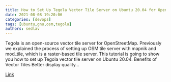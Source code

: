 ```yaml
---
title: How to Set Up Tegola Vector Tile Server on Ubuntu 20.04 for OpenStreetMap
date: 2021-08-08 19:20:06
categories: [devops]
tags: [ubuntu,gnu,osm,tegola]
authors: sedlav
---
```


Tegola is an open-source vector tile server for OpenStreetMap. Previously we explained the process of setting up OSM tile server with mapnik and mod\_tile, which is a raster-based tile server. This tutorial is going to show you how to set up Tegola vector tile server on Ubuntu 20.04. Benefits of Vector Tiles Better display quality…

[Link](https://www.linuxbabe.com/ubuntu/set-up-tegola-vector-tile-server-ubuntu-20-04)
